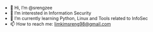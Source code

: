 - 👋 Hi, I’m @srengzee
- 👀 I’m interested in Information Security
- 🌱 I’m currently learning Python, Linux and Tools related to InfoSec
- 📫 How to reach me: limkimsreng98@gmail.com
